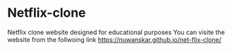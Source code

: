# Netflix-clone
Netflix clone website designed for educational purposes
You can visite the website from the follwoing link 
https://nuwanskar.github.io/net-flix-clone/

